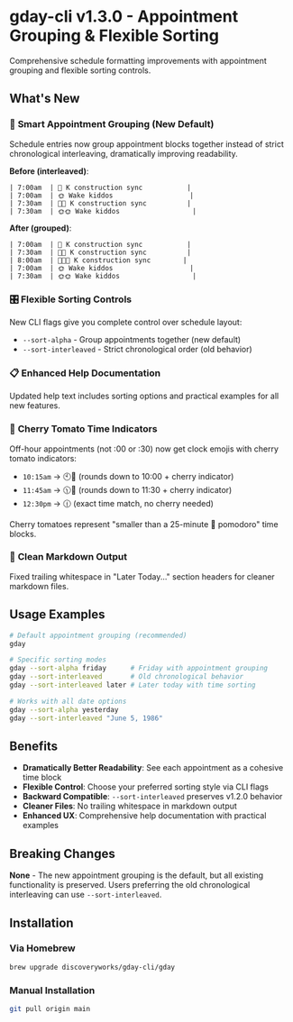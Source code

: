 # gday-cli v1.3.0 - Appointment Grouping & Flexible Sorting

Comprehensive schedule formatting improvements with appointment grouping and flexible sorting controls.

## What's New

### 🎯 **Smart Appointment Grouping (New Default)**
Schedule entries now group appointment blocks together instead of strict chronological interleaving, dramatically improving readability.

**Before (interleaved)**:
```
| 7:00am  | 🚜 K construction sync           |
| 7:00am  | 🌞 Wake kiddos                   |
| 7:30am  | 🚜🚜 K construction sync          |
| 7:30am  | 🌞🌞 Wake kiddos                  |
```

**After (grouped)**:
```
| 7:00am  | 🚜 K construction sync           |
| 7:30am  | 🚜🚜 K construction sync          |
| 8:00am  | 🚜🚜🚜 K construction sync        |
| 7:00am  | 🌞 Wake kiddos                   |
| 7:30am  | 🌞🌞 Wake kiddos                  |
```

### 🎛️ **Flexible Sorting Controls**
New CLI flags give you complete control over schedule layout:
- `--sort-alpha` - Group appointments together (new default)
- `--sort-interleaved` - Strict chronological order (old behavior)

### 📋 **Enhanced Help Documentation**
Updated help text includes sorting options and practical examples for all new features.

### 🍒 **Cherry Tomato Time Indicators**
Off-hour appointments (not :00 or :30) now get clock emojis with cherry tomato indicators:
- `10:15am` → 🕙🍒 (rounds down to 10:00 + cherry indicator)
- `11:45am` → 🕦🍒 (rounds down to 11:30 + cherry indicator) 
- `12:30pm` → 🕧 (exact time match, no cherry needed)

Cherry tomatoes represent "smaller than a 25-minute 🍅 pomodoro" time blocks.

### 🧹 **Clean Markdown Output**
Fixed trailing whitespace in "Later Today..." section headers for cleaner markdown files.

## Usage Examples

```bash
# Default appointment grouping (recommended)
gday                          

# Specific sorting modes
gday --sort-alpha friday      # Friday with appointment grouping  
gday --sort-interleaved       # Old chronological behavior
gday --sort-interleaved later # Later today with time sorting

# Works with all date options
gday --sort-alpha yesterday
gday --sort-interleaved "June 5, 1986"
```

## Benefits

- **Dramatically Better Readability**: See each appointment as a cohesive time block
- **Flexible Control**: Choose your preferred sorting style via CLI flags
- **Backward Compatible**: `--sort-interleaved` preserves v1.2.0 behavior
- **Cleaner Files**: No trailing whitespace in markdown output
- **Enhanced UX**: Comprehensive help documentation with practical examples

## Breaking Changes

**None** - The new appointment grouping is the default, but all existing functionality is preserved. Users preferring the old chronological interleaving can use `--sort-interleaved`.

## Installation

### Via Homebrew
```bash
brew upgrade discoveryworks/gday-cli/gday
```

### Manual Installation
```bash
git pull origin main
```